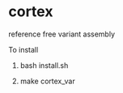 cortex
======

reference free variant assembly


To install

1. bash install.sh

2. make cortex_var


